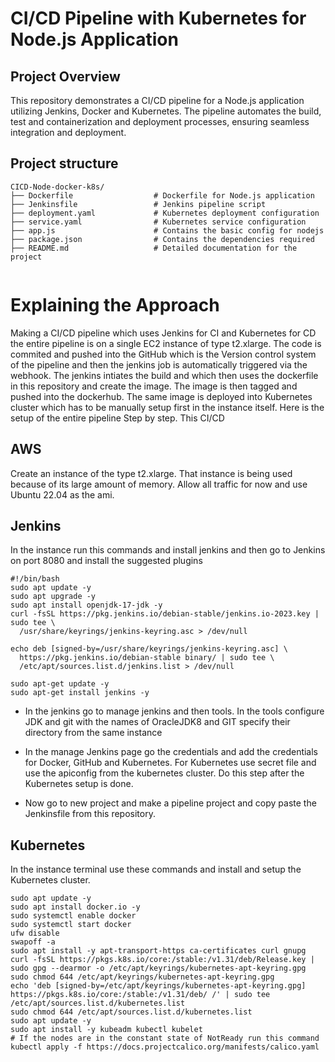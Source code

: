 # CI/CD Pipeline with Kubernetes for Node.js Application 

## Project Overview
This repository demonstrates a CI/CD pipeline for a Node.js application utilizing Jenkins, Docker and Kubernetes. The pipeline automates the build, test and containerization and deployment processes, ensuring seamless integration and deployment. 

## Project structure 
```
CICD-Node-docker-k8s/
├── Dockerfile                  # Dockerfile for Node.js application
├── Jenkinsfile                 # Jenkins pipeline script
├── deployment.yaml             # Kubernetes deployment configuration
├── service.yaml                # Kubernetes service configuration
├── app.js                      # Contains the basic config for nodejs  
├── package.json                # Contains the dependencies required
├── README.md                   # Detailed documentation for the project
 
```

# Explaining the Approach 
Making a CI/CD pipeline which uses Jenkins for CI and Kubernetes for CD the entire pipeline is on a single EC2 instance of type t2.xlarge. The code is commited and pushed into the GitHub which is the Version control system of the pipeline and then the jenkins job is automatically triggered via the webhook.
The jenkins intiates the build and which then uses the dockerfile in this repository and create the image. The image is then tagged and pushed into the dockerhub. 
The same image is deployed into Kubernetes cluster which has to be manually setup first in the instance itself.  Here is the setup of the entire pipeline Step by step. This CI/CD 

## AWS 
Create an instance of the type t2.xlarge. That instance is being used because of its large amount of memory.  Allow all traffic for now and use Ubuntu 22.04 as the ami. 

## Jenkins
In the instance run this commands and install jenkins and then go to Jenkins on port 8080 and install the suggested plugins  
```
#!/bin/bash
sudo apt update -y
sudo apt upgrade -y
sudo apt install openjdk-17-jdk -y
curl -fsSL https://pkg.jenkins.io/debian-stable/jenkins.io-2023.key | sudo tee \
  /usr/share/keyrings/jenkins-keyring.asc > /dev/null
  
echo deb [signed-by=/usr/share/keyrings/jenkins-keyring.asc] \
  https://pkg.jenkins.io/debian-stable binary/ | sudo tee \
  /etc/apt/sources.list.d/jenkins.list > /dev/null

sudo apt-get update -y
sudo apt-get install jenkins -y
```

- In the jenkins go to manage jenkins and then tools. In the tools configure JDK and git with the names of OracleJDK8 and GIT specify their directory from the same instance 

- In the manage Jenkins page go the credentials and add the credentials for Docker, GitHub and Kubernetes. For Kubernetes use secret file and use the apiconfig from the kubernetes cluster. Do this step after the Kubernetes setup is done. 

- Now go to new project and make a pipeline project and copy paste the Jenkinsfile from this repository. 
## Kubernetes
In the instance terminal use these commands and install and setup the Kubernetes cluster. 

```
sudo apt update -y 
sudo apt install docker.io -y 
sudo systemctl enable docker
sudo systemctl start docker
ufw disable 
swapoff -a 
sudo apt install -y apt-transport-https ca-certificates curl gnupg
curl -fsSL https://pkgs.k8s.io/core:/stable:/v1.31/deb/Release.key | sudo gpg --dearmor -o /etc/apt/keyrings/kubernetes-apt-keyring.gpg
sudo chmod 644 /etc/apt/keyrings/kubernetes-apt-keyring.gpg
echo 'deb [signed-by=/etc/apt/keyrings/kubernetes-apt-keyring.gpg] https://pkgs.k8s.io/core:/stable:/v1.31/deb/ /' | sudo tee /etc/apt/sources.list.d/kubernetes.list
sudo chmod 644 /etc/apt/sources.list.d/kubernetes.list
sudo apt update -y 
sudo apt install -y kubeadm kubectl kubelet
# If the nodes are in the constant state of NotReady run this command 
kubectl apply -f https://docs.projectcalico.org/manifests/calico.yaml
```